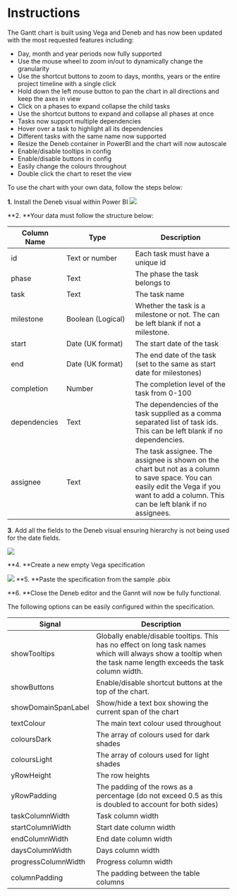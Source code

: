 # Instructions

The Gantt chart is built using Vega and Deneb and has now been updated with the most requested features including:
- 	Day, month and year periods now fully supported
- 	Use the mouse wheel to zoom in/out to dynamically change the granularity
- 	Use the shortcut buttons to zoom to days, months, years or the entire project timeline with a single click
- 	Hold down the left mouse button to pan the chart in all directions and keep the axes in view
- 	Click on a phases to expand collapse the child tasks
- 	Use the shortcut buttons to expand and collapse all phases at once
- 	Tasks now support multiple dependencies
- 	Hover over a task to highlight all its dependencies
- 	Different tasks with the same name now supported
- 	Resize the Deneb container in PowerBI and the chart will now autoscale 
- 	Enable/disable tooltips in config
- 	Enable/disable buttons in config
- 	Easily change the colours throughout
- 	Double click the chart to reset the view


To use the chart with your own data, follow the steps below:


**1.** Install the Deneb visual within Power BI 
![](https://github.com/PBI-David/Deneb-Showcase/blob/32c054b7c07a89f5d0fba96de64a308427f8e676/Gantt%20Chart/1.png?raw=true)

**2. **Your data must follow the structure below:

|<div style="width:110px">Column Name  </div>   |<div style="width:140px">Type  </div>              |Description                                                                                                                                                                                |
|---------------------------------------------------------|-----------------|--------------------------------------------------------------------------------------------------------------------------------------------------------------------|
|id          |Text or number   |Each task must have a unique id                                                                                                                                                            |
|phase       |Text             |The phase the task belongs to                                                                                                                                                              |
|task        |Text             |The task name                                                                                                                                                                              |
|milestone   |Boolean (Logical)|Whether the task is a milestone or not. The can be left blank if not a milestone.                                                                                                          |
|start       |Date (UK format) |The start date of the task                                                                                                                                                                 |
|end         |Date (UK format) |The end date of the task (set to the same as start date for milestones)                                                                                                                    |
|completion  |Number           |The completion level of the task from 0-100                                                                                                                                                |
|dependencies|Text             |The dependencies of the task supplied as a comma separated list of task ids. This can be left blank if no dependencies.                                                                    |
|assignee    |Text             |The task assignee. The assignee is shown on the chart but not as a column to save space. You can easily edit the Vega if you want to add a column. This can be left blank if no assignees. |


**3**.  Add all the fields to the Deneb visual ensuring hierarchy is not being used for the date fields.

![](https://github.com/PBI-David/Deneb-Showcase/blob/main/Gantt%20Chart/2.png?raw=true)

**4. **Create a new empty Vega specification

![](https://github.com/PBI-David/Deneb-Showcase/blob/main/Gantt%20Chart/3.png?raw=true)
**5.	**Paste the specification from the sample .pbix 

**6.	**Close the Deneb editor and the Gannt will now be fully functional.

The following options can be easily configured within the specification.

|Signal      |Description      |
|------------|-----------------|
|showTooltips|Globally enable/disable tooltips. This has no effect on long task names which will always show a tooltip when the task name length exceeds the task column width. |
|showButtons |Enable/disable shortcut buttons at the top of the chart.|
|showDomainSpanLabel|Show/hide a text box showing the current span of the chart|
|textColour  |The main text colour used throughout |
|coloursDark |The array of colours used for dark shades|
|coloursLight|The array of colours used for light shades|
|yRowHeight  |The row heights  |
|yRowPadding |The padding of the rows as a percentage (do not exceed 0.5 as this is doubled to account for both sides)|
|taskColumnWidth|                 Task column width|
|startColumnWidth|                 Start date column width|
|endColumnWidth|               End date column width  |
|daysColumnWidth|     Days column width            |
|progressColumnWidth|Progress column width|
|columnPadding|The padding between the table columns|



